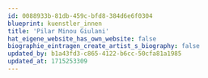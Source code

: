 ```yaml
---
id: 0088933b-81db-459c-bfd8-384d6e6f0304
blueprint: kuenstler_innen
title: 'Pilar Minou Giulani'
hat_eigene_website_has_own_website: false
biographie_eintragen_create_artist_s_biography: false
updated_by: b1a43fd3-c865-4122-b6cc-50cfa81a1985
updated_at: 1715253309
---
```

